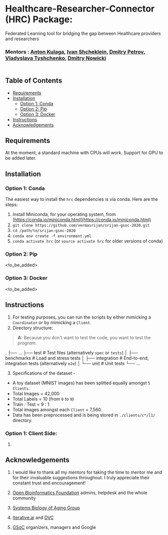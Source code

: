 # Healthcare-Researcher-Connector (HRC) Package: 
Federated Learning tool for bridging the gap between Healthcare providers and researchers 

### Mentors : [Anton Kulaga](https://www.linkedin.com/in/antonkulaga/?originalSubdomain=ro), [Ivan Shcheklein](https://www.linkedin.com/in/shcheklein/), [Dmitry Petrov](https://www.linkedin.com/in/dmitryleopetrov/), [Vladyslava Tyshchenko](https://www.linkedin.com/in/vladyslava-tyshchenko-296742125/?originalSubdomain=ua), [Dmitry Nowicki]()<br/><br/>


## Table of Contents

- [Requirements](#requirements)
- [Installation](#installation)
  * [Option 1: Conda](#option-1-conda)
  * [Option 2: Pip](#option-2-pip)
  * [Option 3: Docker](#option-3-docker)
- [Instructions](#instructions)
- [Acknowledgements](#acknowledgements)

## Requirements

At the moment, a standard machine with CPUs will work. 
Support for GPU to be added later.

## Installation

### Option 1: Conda

The easiest way to install the `hrc` dependencies is via conda. Here are the steps:

1. Install Miniconda, for your operating system, from [https://conda.io/miniconda.html](https://conda.io/miniconda.html)
2. `git clone https://github.com/vermasrijan/srijan-gsoc-2020.git`
3. `cd /path/to/srijan-gsoc-2020`
4. `conda env create -f environment.yml`
5. `conda activate hrc` (or `source activate hrc` for older versions of conda)

### Option 2: Pip
<to_be_added>

### Option 3: Docker
<to_be_added>

## Instructions
1. For testing purposes, you can run the scripts by either mimicking a `Coordinator` or by mimicking a `Client`.
2. Directory structure: 
> **A:** Because you don't want to test the code, you want to test the *program*.

.
├── ...
├── test                    # Test files (alternatively `spec` or `tests`)
│   ├── benchmarks          # Load and stress tests
│   ├── integration         # End-to-end, integration tests (alternatively `e2e`)
│   └── unit                # Unit tests
└── ...

3. Specifications of the dataset - 
- A toy dataset (MNIST images) has been splitted equally amongst `5 Clients`.
- Total Images = 42,000 
- Total Labels = 10 (from `0` to `9`)
- Train : Test = 9 : 1
- Total images amongst each `Client` = 7,560.
- Data has been preprocessed and is being stored in `./clients/c*/l1/` directory.

### Option 1: Client Side:

1. 

## Acknowledgements
1. I would like to thank all my mentors for taking the time to mentor me and for their invaluable suggestions throughout. I truly appreciate their constant trust and encouragement!<br/>

2. [Open Bioinformatics Foundation](https://www.open-bio.org/) admins, helpdesk and the whole community <br/>

3. [Systems Biology of Aging Group](http://www.aging-research.group/) <br/>

4. [Iterative.ai](https://iterative.ai/) and [DVC](https://dvc.org/) <br/>

5. [GSoC](https://summerofcode.withgoogle.com/) organizers, managers and Google 


